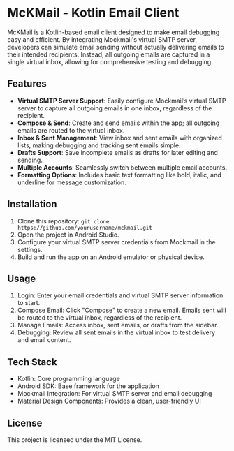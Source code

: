 # McKMail - Kotlin Email Client

McKMail is a Kotlin-based email client designed to make email debugging easy and efficient. By integrating Mockmail's virtual SMTP server, developers can simulate email sending without actually delivering emails to their intended recipients. Instead, all outgoing emails are captured in a single virtual inbox, allowing for comprehensive testing and debugging.

## Features
- **Virtual SMTP Server Support**: Easily configure Mockmail’s virtual SMTP server to capture all outgoing emails in one inbox, regardless of the recipient.
- **Compose & Send**: Create and send emails within the app; all outgoing emails are routed to the virtual inbox.
- **Inbox & Sent Management**: View inbox and sent emails with organized lists, making debugging and tracking sent emails simple.
- **Drafts Support**: Save incomplete emails as drafts for later editing and sending.
- **Multiple Accounts**: Seamlessly switch between multiple email accounts.
- **Formatting Options**: Includes basic text formatting like bold, italic, and underline for message customization.

## Installation
1. Clone this repository:
   ```git clone https://github.com/yourusername/mckmail.git ```
2. Open the project in Android Studio.
3. Configure your virtual SMTP server credentials from Mockmail in the settings.
4. Build and run the app on an Android emulator or physical device.

## Usage
1. Login: Enter your email credentials and virtual SMTP server information to start.
2. Compose Email: Click "Compose" to create a new email. Emails sent will be routed to the virtual inbox, regardless of the recipient.
3. Manage Emails: Access inbox, sent emails, or drafts from the sidebar.
4. Debugging: Review all sent emails in the virtual inbox to test delivery and email content.
   
## Tech Stack
- Kotlin: Core programming language
- Android SDK: Base framework for the application
- Mockmail Integration: For virtual SMTP server and email debugging
- Material Design Components: Provides a clean, user-friendly UI
  
## License
This project is licensed under the MIT License.
